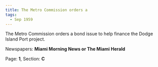 ```yaml
---  
title: The Metro Commission orders a  
tags:  
  - Sep 1959  
---  
```

  
The Metro Commission orders a bond issue to help finance the Dodge Island Port project.  
  
Newspapers: **Miami Morning News or The Miami Herald**  
  
Page: **1**, Section: **C** 
